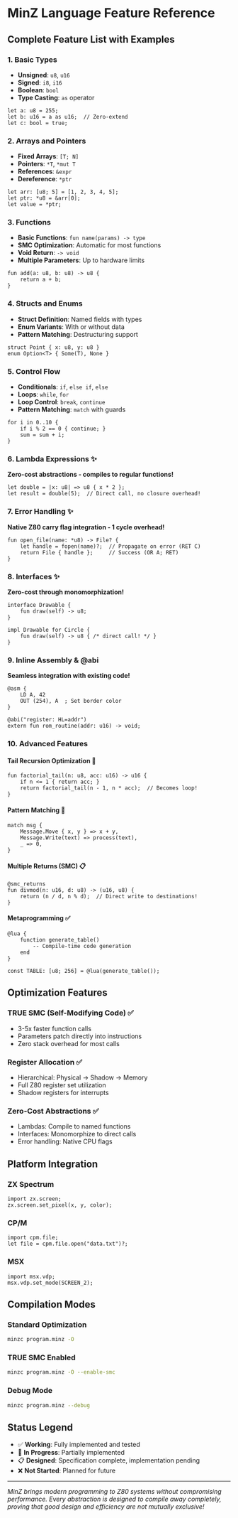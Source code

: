 # MinZ Language Feature Reference

## Complete Feature List with Examples

### 1. Basic Types
- **Unsigned**: `u8`, `u16`
- **Signed**: `i8`, `i16`  
- **Boolean**: `bool`
- **Type Casting**: `as` operator

```minz
let a: u8 = 255;
let b: u16 = a as u16;  // Zero-extend
let c: bool = true;
```

### 2. Arrays and Pointers
- **Fixed Arrays**: `[T; N]`
- **Pointers**: `*T`, `*mut T`
- **References**: `&expr`
- **Dereference**: `*ptr`

```minz
let arr: [u8; 5] = [1, 2, 3, 4, 5];
let ptr: *u8 = &arr[0];
let value = *ptr;
```

### 3. Functions
- **Basic Functions**: `fun name(params) -> type`
- **SMC Optimization**: Automatic for most functions
- **Void Return**: `-> void`
- **Multiple Parameters**: Up to hardware limits

```minz
fun add(a: u8, b: u8) -> u8 {
    return a + b;
}
```

### 4. Structs and Enums
- **Struct Definition**: Named fields with types
- **Enum Variants**: With or without data
- **Pattern Matching**: Destructuring support

```minz
struct Point { x: u8, y: u8 }
enum Option<T> { Some(T), None }
```

### 5. Control Flow
- **Conditionals**: `if`, `else if`, `else`
- **Loops**: `while`, `for`
- **Loop Control**: `break`, `continue`
- **Pattern Matching**: `match` with guards

```minz
for i in 0..10 {
    if i % 2 == 0 { continue; }
    sum = sum + i;
}
```

### 6. Lambda Expressions ✨
**Zero-cost abstractions - compiles to regular functions!**
```minz
let double = |x: u8| => u8 { x * 2 };
let result = double(5);  // Direct call, no closure overhead!
```

### 7. Error Handling ✨
**Native Z80 carry flag integration - 1 cycle overhead!**
```minz
fun open_file(name: *u8) -> File? {
    let handle = fopen(name)?;  // Propagate on error (RET C)
    return File { handle };     // Success (OR A; RET)
}
```

### 8. Interfaces ✨
**Zero-cost through monomorphization!**
```minz
interface Drawable {
    fun draw(self) -> u8;
}

impl Drawable for Circle {
    fun draw(self) -> u8 { /* direct call! */ }
}
```

### 9. Inline Assembly & @abi
**Seamless integration with existing code!**
```minz
@asm {
    LD A, 42
    OUT (254), A  ; Set border color
}

@abi("register: HL=addr")
extern fun rom_routine(addr: u16) -> void;
```

### 10. Advanced Features

#### Tail Recursion Optimization 🚧
```minz
fun factorial_tail(n: u8, acc: u16) -> u16 {
    if n <= 1 { return acc; }
    return factorial_tail(n - 1, n * acc);  // Becomes loop!
}
```

#### Pattern Matching 🚧
```minz
match msg {
    Message.Move { x, y } => x + y,
    Message.Write(text) => process(text),
    _ => 0,
}
```

#### Multiple Returns (SMC) 📋
```minz
@smc_returns
fun divmod(n: u16, d: u8) -> (u16, u8) {
    return (n / d, n % d);  // Direct write to destinations!
}
```

#### Metaprogramming ✅
```minz
@lua {
    function generate_table()
        -- Compile-time code generation
    end
}

const TABLE: [u8; 256] = @lua(generate_table());
```

## Optimization Features

### TRUE SMC (Self-Modifying Code) ✅
- 3-5x faster function calls
- Parameters patch directly into instructions
- Zero stack overhead for most calls

### Register Allocation ✅
- Hierarchical: Physical → Shadow → Memory
- Full Z80 register set utilization
- Shadow registers for interrupts

### Zero-Cost Abstractions ✅
- Lambdas: Compile to named functions
- Interfaces: Monomorphize to direct calls
- Error handling: Native CPU flags

## Platform Integration

### ZX Spectrum
```minz
import zx.screen;
zx.screen.set_pixel(x, y, color);
```

### CP/M
```minz
import cpm.file;
let file = cpm.file.open("data.txt")?;
```

### MSX
```minz
import msx.vdp;
msx.vdp.set_mode(SCREEN_2);
```

## Compilation Modes

### Standard Optimization
```bash
minzc program.minz -O
```

### TRUE SMC Enabled
```bash
minzc program.minz -O --enable-smc
```

### Debug Mode
```bash
minzc program.minz --debug
```

## Status Legend
- ✅ **Working**: Fully implemented and tested
- 🚧 **In Progress**: Partially implemented
- 📋 **Designed**: Specification complete, implementation pending
- ❌ **Not Started**: Planned for future

---

*MinZ brings modern programming to Z80 systems without compromising performance. Every abstraction is designed to compile away completely, proving that good design and efficiency are not mutually exclusive!*